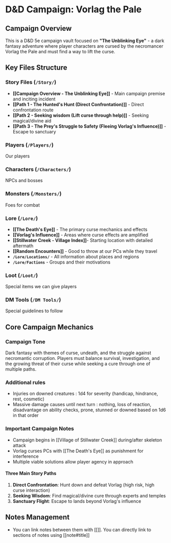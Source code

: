 # D&D Campaign: Vorlag the Pale

## Campaign Overview
This is a D&D 5e campaign vault focused on **"The Unblinking Eye"** - a dark fantasy adventure where player characters are cursed by the necromancer Vorlag the Pale and must find a way to lift the curse.

## Key Files Structure

### Story Files (`/Story/`)
- **[[Campaign Overview - The Unblinking Eye]]** - Main campaign premise and inciting incident
- **[[Path 1 - The Hunted's Hunt (Direct Confrontation)]]** - Direct confrontation route
- **[[Path 2 - Seeking wisdom (Lift curse through help)]]** - Seeking magical/divine aid
- **[[Path 3 - The Prey's Struggle to Safety (Fleeing Vorlag's Influence)]]** - Escape to sanctuary

### Players (`/Players/`)
Our players

### Characters (`/Characters/`)
NPCs and bosses

### Monsters (`/Monsters/`)
Foes for combat

### Lore (`/Lore/`)
- **[[The Death's Eye]]** - The primary curse mechanics and effects
- **[[Vorlag's Influence]]** - Areas where curse effects are amplified
- **[[Stillwater Creek - Village Index]]**- Starting location with detailed aftermath
- **[[Random Encounters]]** - Good to throw at our PCs while they travel
- **`/Lore/Locations/`** - All information about places and regions
- **`/Lore/Factions`** - Groups and their motivations

### Loot (`/Loot/`)
Special items we can give players

### DM Tools (`/DM Tools/`)
Special guidelines to follow


## Core Campaign Mechanics

### Campaign Tone
Dark fantasy with themes of curse, undeath, and the struggle against necromantic corruption. Players must balance survival, investigation, and the growing threat of their curse while seeking a cure through one of multiple paths.

### Additional rules
- Injuries on downed creatures : 1d4 for severity (handicap, hindrance, rest, cosmetic)
- Massive damage causes until next turn : nothing, loss of reaction, disadvantage on ability checks, prone, stunned or downed based on 1d6 in that order

### Important Campaign Notes
- Campaign begins in [[Village of Stillwater Creek]] during/after skeleton attack
- Vorlag curses PCs with [[The Death's Eye]] as punishment for interference
- Multiple viable solutions allow player agency in approach

#### Three Main Story Paths
1. **Direct Confrontation**: Hunt down and defeat Vorlag (high risk, high curse interaction)
2. **Seeking Wisdom**: Find magical/divine cure through experts and temples
3. **Sanctuary Flight**: Escape to lands beyond Vorlag's influence

## Notes Management
- You can link notes between them with [[]]. You can directly link to sections of notes using [[note#title]]
